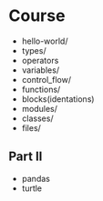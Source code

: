 # Course
- hello-world/
- types/
- operators
- variables/
- control_flow/
- functions/
- blocks(identations)
- modules/
- classes/
- files/

## Part II
- pandas
- turtle
